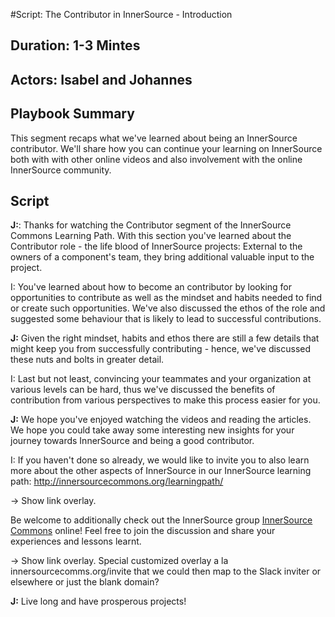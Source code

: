 #Script: The Contributor in InnerSource - Introduction

## Duration: 1-3 Mintes

## Actors: Isabel and Johannes

## Playbook Summary

This segment recaps what we've learned about being an InnerSource contributor.  We'll share how you can continue your learning on InnerSource both with with other online videos and also involvement with the online InnerSource community.

## Script

**J:**: Thanks for watching the Contributor segment of the InnerSource Commons Learning Path. With this section you've learned about the Contributor role - the life blood of InnerSource projects: External to the owners of a component's team, they bring additional valuable input to the project.

I: You've learned about how to become an contributor by looking for opportunities to contribute as well as the mindset and habits needed to find or create such opportunities.
We've also discussed the ethos of the role and suggested some behaviour that is likely to lead to successful contributions.

**J:** Given the right mindset, habits and ethos there are still a few details that might keep you from successfully contributing - hence, we've discussed these nuts and bolts in greater detail.

I: Last but not least, convincing your teammates and your organization at various levels can be hard, thus we've discussed the benefits of contribution from various perspectives to make this process easier for you.   

**J:** We hope you've enjoyed watching the videos and reading the articles. We hope you could take away some interesting new insights for your journey towards InnerSource and being a good contributor. 

I: If you haven't done so already, we would like to invite you to also learn more about the other aspects of InnerSource in our InnerSource learning path: http://innersourcecommons.org/learningpath/ 

-> Show link overlay.

Be welcome to additionally check out the InnerSource group [InnerSource Commons](http://innersourcecommons.org) online! 
Feel free to join the discussion and share your experiences and lessons learnt.

-> Show link overlay. Special customized overlay a la innersourcecomms.org/invite that we could then map to the Slack inviter or elsewhere or just the blank domain?

**J:** Live long and have prosperous projects!
